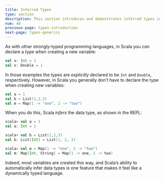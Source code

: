 ```yaml
---
title: Inferred Types
type: section
description: This section introduces and demonstrates inferred types in Scala 3
num: 48
previous-page: types-introduction
next-page: types-generics
---
```



As with other strongly-typed programming languages, in Scala you *can* declare a type when creating a new variable:

```scala
val x: Int = 1
val x: Double = 1
```

In those examples the types are *explicitly* declared to be `Int` and `Double`, respectively. However, in Scala you generally don’t have to declare the type when creating new variables:

```scala
val a = 1
val b = List(1,2,3)
val m = Map(1 -> "one", 2 -> "two")
```

When you do this, Scala *infers* the data type, as shown in the REPL:

```scala
scala> val a = 1
val a: Int = 1

scala> val b = List(1,2,3)
val b: List[Int] = List(1, 2, 3)

scala> val m = Map(1 -> "one", 2 -> "two")
val m: Map[Int, String] = Map(1 -> one, 2 -> two)
```

Indeed, most variables are created this way, and Scala’s ability to automatically infer data types is one feature that makes it feel like a dynamically typed language.



